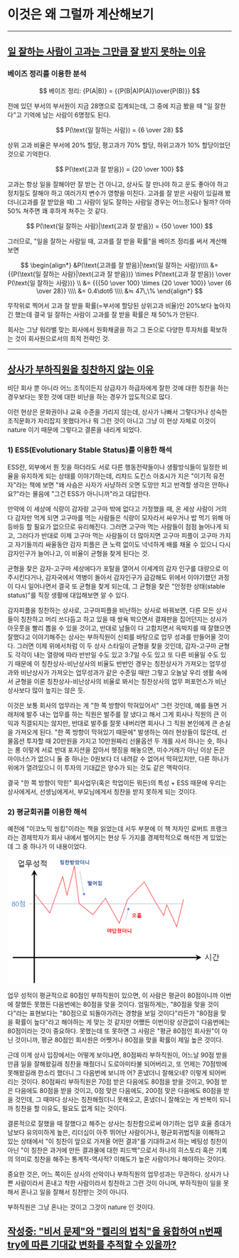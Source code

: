 # 이것은 왜 그럴까 계산해보기

------

## **<u>일 잘하는 사람이 고과는 그만큼 잘 받지 못하는 이유</u>**

### 베이즈 정리를 이용한 분석

$$
베이즈 정리: 
{P(A|B)} = {{P(B|A)P(A)}\over{P(B)}}
$$

전에 있던 부서의 부서원이 지금 28명으로 집계되는데, 그 중에 지금 봤을 때 "일 잘한다"고 기억에 남는 사람이 6명정도 된다.

$$
P(\text{일 잘하는 사람}) = {6 \over 28}
$$

상위 고과 비율은 부서에 20% 할당, 평고과가 70% 할당, 하위고과가 10% 할당이었던 것으로 기억한다.

$$
P(\text{고과 잘 받음}) = {20 \over 100}
$$

고과는 항상 일을 잘해야만 잘 받는 건 아니고, 상사도 잘 만나야 하고 운도 좋아야 하고 정치질도 잘해야 하고 여러가지 변수가 영향을 미친다. 고과를 잘 받은 사람이 있길래 봤더니(고과를 잘 받았을 때) 그 사람이 일도 잘하는 사람일 경우는 어느정도나 될까? 아마 50% 쳐주면 꽤 후하게 쳐주는 것 같다.

$$
P(\text{일 잘하는 사람}|\text{고과 잘 받음}) = {50 \over 100}
$$

그러므로, "일을 잘하는 사람일 때, 고과를 잘 받을 확률"을 베이즈 정리를 써서 계산해보면

$$
\begin{align*}
&P(\text{고과를 잘 받음}|\text{일 잘하는 사람})\\\\ &= {{P(\text{일 잘하는 사람}|\text{고과 잘 받음})} \times P(\text{고과 잘 받음}) \over P(\text{일 잘하는 사람})} \\
&= {{{50 \over 100} \times {20 \over 100}} \over {6 \over 28}} \\\\
&= 0.4\dot6 \\\\
&≒ 47\,\% 
\end{align*}
$$

무작위로 찍어서 고과 잘 받을 확률(=부서에 할당된 상위고과 비율)인 20%보다 높아지긴 했는데 결국 일 잘하는 사람이 고과를 잘 받을 확률은 채 50%가 안된다. 

회사는 그냥 워라밸 맞는 회사에서 원화채굴을 하고 그 돈으로 다양한 투자처를 확보하는 것이 회사원으로서의 최적 전략인 것.

------

## **<u>상사가 부하직원을 칭찬하지 않는 이유</u>**

비단 회사 뿐 아니라 어느 조직이든지 상급자가 하급자에게 잘한 것에 대한 칭찬을 하는 경우보다는 못한 것에 대한 비난을 하는 경우가 압도적으로 많다.

이런 현상은 문화권이나 교육 수준을 가리지 않는데, 상사가 나빠서 그렇다거나 성숙한 조직문화가 자리잡지 못했다거나 뭐 그런 것이 아니고 그냥 이 현상 자체로 이것이 nature 이기 때문에 그렇다고 결론을 내리게 되었다.

### 1) ESS(Evolutionary Stable Status)를 이용한 해석

ESS란, 외부에서 뭔 짓을 하더라도 서로 다른 행동전략들이나 생활방식들이 일정한 비율을 유지하게 되는 상태를 이야기하는데, 리챠드 도킨스 아죠시가 지은 "이기적 유전자"라는 책에 보면 "왜 사슴은 사자가 사냥하러 오면 도망만 치고 반격할 생각은 안하나요?"라는 물음에 "그건 ESS가 아니니까"라고 대답한다.

만약에 이 세상에 식량이 감자랑 고구마 밖에 없다고 가정했을 때, 온 세상 사람이 거의 다 감자만 먹게 되면 고구마를 먹는 사람들은 식량이 모자라서 싸우거나 밥 먹기 위해 아등바등 할 필요가 없으므로 유리해진다. 그러면 고구마 먹는 사람들이 점점 늘어나게 되고, 그러다가 반대로 이제 고구마 먹는 사람들이 더 많아지면 고구마 피플이 고구마 가지고 자기들끼리 싸울동안 감자 피플은 큰 노력 없이도 넉넉하게 배를 채울 수 있으니 다시 감자인구가 늘어나고, 이 비율이 균형을 찾게 된다는 것.

균형을 찾은 감자-고구마 세상에다가 포탈을 열어서 이세계의 감자 인구를 대량으로 이주시킨다거나, 감자국에서 역병이 돌아서 감자인구가 급감해도 위에서 이야기했던 과정이 다시 일어나면서 결국 또 균형을 찾게 되는데, 그 균형을 찾은 "안정한 상태(stable status)"를 직장 생활에 대입해보면 알 수 있다.

감자피플을 칭찬하는 상사로, 고구마피플을 비난하는 상사로 바꿔보면, 다른 모든 상사들이 칭찬하고 머리 쓰다듬고 하고 있을 때 쌍욕 박으면서 결재판을 집어던지는 상사가 아웃풋을 빨리 뽑을 수 있을 것이고, 반대로 남들이 다 고함치면서 윽박지를 때 잘했으면 잘했다고 이야기해주는 상사는 부하직원이 신뢰를 바탕으로 업무 성과를 만들어올 것이다. 그러면 이제 위에서처럼 이 두 상사 스타일이 균형을 찾을 것인데, 감자-고구마 균형도 각각이 내는 열량에 따라 반반일 수도 있고 3:7일 수도 있고 또 다른 비율일 수도 있기 때문에 이 칭찬상사-비난상사의 비율도 반반인 경우는 칭찬상사가 가져오는 업무성과와 비난상사가 가져오는 업무성과가 같은 수준일 때만 그렇고 오늘날 우리 생활 속에서 균형을 이룬 칭찬상사-비난상사의 비율로 봐서는 칭찬상사의 업무 퍼포먼스가 비난상사보다 많이 높지는 않은 듯.

이것은 보통 회사의 업무라는 게 "한 쪽 방향이 막혀있어서" 그런 것인데, 예를 들면 거래처에 발주 내는 업무를 하는 직원은 발주를 잘 냈다고 해서 그게 회사나 직원의 큰 이익과 직결되지는 않지만, 반대로 발주를 잘못 내버리면 회사나 그 직원 본인에게 큰 손실을 가져오게 된다. "한 쪽 방향이 막혀있기 때문에" 발생하는 여러 현상들이 많은데, 선물옵션 투자할 때 20만원을 가지고 10만원짜리 선물옵션 두 개를 사서 하나는 숏, 하나는 롱 이렇게 서로 반대 포지션을 잡아서 헷징을 해놓으면, 미수거래가 아닌 이상 돈은 마이너스가 없으니 둘 중 하나는 0원보다 더 내려갈 수 없어서 막혀있지만, 다른 하나가 위에가 열려있으니 이 투자의 기대값은 양수가 되는 것도 같은 맥락이다.

결국 "한 쪽 방향이 막힌" 회사업무(혹은 학업이든 뭐든)의 특성 + ESS 때문에 우리는 상사에게서, 선생님에게서, 부모님에게서 칭찬을 받지 못하게 되는 것이다.

### 2) 평균회귀를 이용한 해석

예전에 "이코노믹 씽킹"이라는 책을 읽었는데 서두 부분에 이 책 저자인 로버트 프랭크라는 경제학자가 회사 내에서 벌어지는 현상 두 가지를 경제학적으로 해석한 게 있었는데 그 중 하나가 이 내용이었다.

![](assets/평균회귀.png)

업무 성적이 평균적으로 80점인 부하직원이 있으면, 이 사람은 평균이 80점이니까 이번에 잘했든 못했든 다음번에는 80점을 맞을 것이다. 엄밀하게는, "80점을 맞을 것이다"라는 표현보다는 "80점으로 되돌아가려는 경향을 보일 것이다"라든가 "80점을 맞을 확률이 높다"라고 해야하는 게 맞는 것 같지만 어쨌든 이번이랑 상관없이 다음번에는 80점이라는 것이 중요하다. 못했는데 또 못하면 그 사람은 "평균 80점인 회사원"이 아닌 것이니까, 평균 80점인 회사원은 어쨋거나 80점을 맞을 확률이 제일 높은 것이다.

근데 이게 상사 입장에서는 어떻게 보이냐면, 80점짜리 부하직원이, 어느날 90점 받을 만큼 일을 잘해왔길래 칭찬을 해줬더니 도로아미타불 되어버리고, 또 언제는 70점밖에 못해왔길래 한소리 했더니 그 다음번에 보니까 어? 혼냈더니 잘해오네? 이렇게 되어버리는 것이다. 80점짜리 부하직원은 70점 받은 다음에도 80점을 받을 것이고, 90점 받은 다음에도 80점을 받을 것이고, 0점 맞은 다음에도, 200점 맞은 다음에도 80점을 받을 것인데, 그 때마다 상사는 칭찬해줬더니 못해오고, 혼냈더니 잘해오는 게 반복이 되니까 칭찬을 할 이유도, 필요도 없게 되는 것이다.

결론적으로 잘했을 때 잘했다고 해주는 상사는 칭찬함으로써 야기하는 업무 효율 증대가 남보다 유의미하게 높은, 리더십이 아주 뛰어난 사람이거나, 평균회귀법칙을 이해하고 있는 상태에서 "이 칭찬이 앞으로 가져올 어떤 결과"를 기대하고서 하는 베팅성 칭찬이 아닌 "이 칭찬은 과거에 만든 결과물에 대한 피드백"으로서 하나의 히스토리 혹은 기록의 의미로 칭찬을 해주는 통계적-역사적? 이해도가 높은 사람이거나 해야하는 것이다.

중요한 것은, 어느 쪽이든 상사의 선악이나 부하직원의 업무성과는 무관하다. 상사가 나쁜 사람이라서 혼내고 착한 사람이라서 칭찬하고 그런 것이 아니며, 부하직원이 일을 못해서 혼나고 일을 잘해서 칭찬받는 것이 아니다.

부하직원은 그냥 혼나는 것이고 그것이 nature 인 것이다.

## **<u>작성중: "비서 문제"와 "켈리의 법칙"을 융합하여 n번째 try에 따른 기대값 변화를 추적할 수 있을까? </u>**
